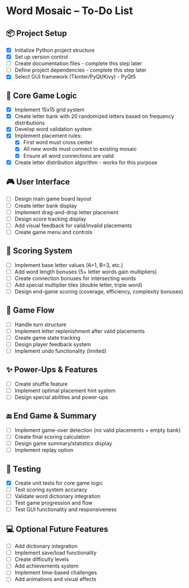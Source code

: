 # Word Mosaic – To-Do List

## 📦 Project Setup
- [X] Initialize Python project structure
- [X] Set up version control
- [ ] Create documentation files - complete this step later
- [ ] Define project dependencies - complete this step later
- [X] Select GUI framework (Tkinter/PyQt/Kivy) - PyQt5

## 🧠 Core Game Logic
- [X] Implement 15x15 grid system
- [X] Create letter bank with 20 randomized letters based on frequency distributions
- [X] Develop word validation system
- [X] Implement placement rules:
  - [X] First word must cross center
  - [X] All new words must connect to existing mosaic
  - [X] Ensure all word connections are valid
- [X] Create letter distribution algorithm - works for this purpose

## 🎮 User Interface
- [ ] Design main game board layout
- [ ] Create letter bank display
- [ ] Implement drag-and-drop letter placement
- [ ] Design score tracking display
- [ ] Add visual feedback for valid/invalid placements
- [ ] Create game menu and controls

## 🎯 Scoring System
- [ ] Implement base letter values (A=1, B=3, etc.)
- [ ] Add word length bonuses (5+ letter words gain multipliers)
- [ ] Create connection bonuses for intersecting words
- [ ] Add special multiplier tiles (double letter, triple word)
- [ ] Design end-game scoring (coverage, efficiency, complexity bonuses)

## 🔁 Game Flow
- [ ] Handle turn structure
- [ ] Implement letter replenishment after valid placements
- [ ] Create game state tracking
- [ ] Design player feedback system
- [ ] Implement undo functionality (limited)

## ✨ Power-Ups & Features
- [ ] Create shuffle feature
- [ ] Implement optimal placement hint system
- [ ] Design special abilities and power-ups

## 🔚 End Game & Summary
- [ ] Implement game-over detection (no valid placements + empty bank)
- [ ] Create final scoring calculation
- [ ] Design game summary/statistics display
- [ ] Implement replay option

## 🧪 Testing
- [X] Create unit tests for core game logic
- [ ] Test scoring system accuracy
- [ ] Validate word dictionary integration
- [ ] Test game progression and flow
- [ ] Test GUI functionality and responsiveness

## 💻 Optional Future Features
- [ ] Add dictionary integration
- [ ] Implement save/load functionality
- [ ] Create difficulty levels
- [ ] Add achievements system
- [ ] Implement time-based challenges
- [ ] Add animations and visual effects
